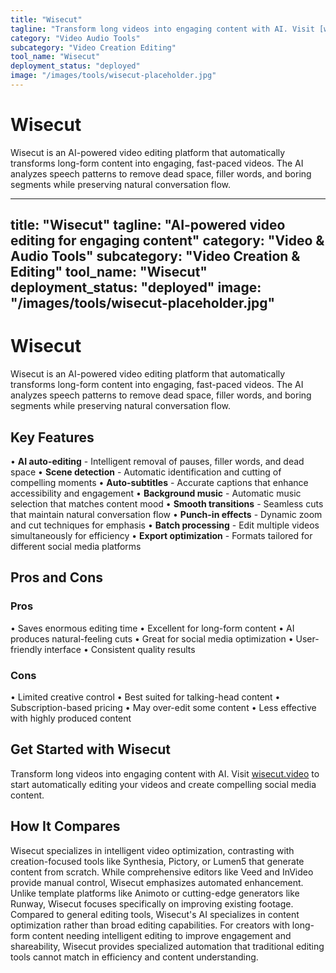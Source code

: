 ```yaml
---
title: "Wisecut"
tagline: "Transform long videos into engaging content with AI. Visit [wisecut.video](https://www.wisecut.video) to start automatically editing your videos and c..."
category: "Video Audio Tools"
subcategory: "Video Creation Editing"
tool_name: "Wisecut"
deployment_status: "deployed"
image: "/images/tools/wisecut-placeholder.jpg"
---
```


# Wisecut

Wisecut is an AI-powered video editing platform that automatically transforms long-form content into engaging, fast-paced videos. The AI analyzes speech patterns to remove dead space, filler words, and boring segments while preserving natural conversation flow.

---
title: "Wisecut"
tagline: "AI-powered video editing for engaging content"
category: "Video & Audio Tools"
subcategory: "Video Creation & Editing"
tool_name: "Wisecut"
deployment_status: "deployed"
image: "/images/tools/wisecut-placeholder.jpg"
---

# Wisecut

Wisecut is an AI-powered video editing platform that automatically transforms long-form content into engaging, fast-paced videos. The AI analyzes speech patterns to remove dead space, filler words, and boring segments while preserving natural conversation flow.

## Key Features

• **AI auto-editing** - Intelligent removal of pauses, filler words, and dead space
• **Scene detection** - Automatic identification and cutting of compelling moments
• **Auto-subtitles** - Accurate captions that enhance accessibility and engagement
• **Background music** - Automatic music selection that matches content mood
• **Smooth transitions** - Seamless cuts that maintain natural conversation flow
• **Punch-in effects** - Dynamic zoom and cut techniques for emphasis
• **Batch processing** - Edit multiple videos simultaneously for efficiency
• **Export optimization** - Formats tailored for different social media platforms

## Pros and Cons

### Pros
• Saves enormous editing time
• Excellent for long-form content
• AI produces natural-feeling cuts
• Great for social media optimization
• User-friendly interface
• Consistent quality results

### Cons
• Limited creative control
• Best suited for talking-head content
• Subscription-based pricing
• May over-edit some content
• Less effective with highly produced content

## Get Started with Wisecut

Transform long videos into engaging content with AI. Visit [wisecut.video](https://www.wisecut.video) to start automatically editing your videos and create compelling social media content.

## How It Compares

Wisecut specializes in intelligent video optimization, contrasting with creation-focused tools like Synthesia, Pictory, or Lumen5 that generate content from scratch. While comprehensive editors like Veed and InVideo provide manual control, Wisecut emphasizes automated enhancement. Unlike template platforms like Animoto or cutting-edge generators like Runway, Wisecut focuses specifically on improving existing footage. Compared to general editing tools, Wisecut's AI specializes in content optimization rather than broad editing capabilities. For creators with long-form content needing intelligent editing to improve engagement and shareability, Wisecut provides specialized automation that traditional editing tools cannot match in efficiency and content understanding.